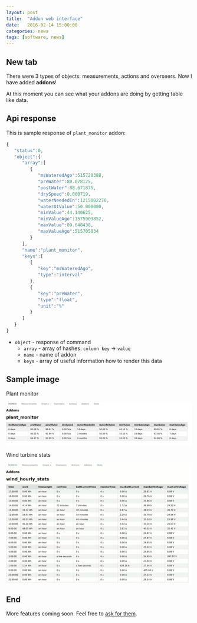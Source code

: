 ```yaml
---
layout: post
title:  "Addon web interface"
date:   2016-02-14 15:00:00
categories: news
tags: [software, news]
---
```


New tab
-------

There were 3 types of objects: measurements, actions and overseers. Now I have
added **addons**!

At this moment you can see what your addons are doing by getting table like data.


Api response
------------

This is sample response of `plant_monitor` addon:

```javascript
{  
   "status":0,
   "object":{  
      "array":[  
         {  
            "msWateredAgo":515720388,
            "preWater":80.078125,
            "postWater":88.671875,
            "drySpeed":0.000719,
            "waterNeededIn":1215002270,
            "waterAtValue":50.000000,
            "minValue":44.140625,
            "minValueAgo":1575903852,
            "maxValue":89.648438,
            "maxValueAgo":515705034
         }
      ],
      "name":"plant_monitor",
      "keys":[  
         {  
            "key":"msWateredAgo",
            "type":"interval"
         },
         {  
            "key":"preWater",
            "type":"float",
            "unit":"%"
         }
      ]
   }
}
```

* `object` - response of command
  * `array` - array of hashes: `column key` -> `value`
  * `name` - name of addon
  * `keys` - array of useful information how to render this data


Sample image
------------

Plant monitor

![Plant monitor](/images/web_addon_plant_stats.png)

Wind turbine stats

![Wind turbine stats](/images/web_addon_wind_hourly_stats.png)


End
---

More features coming soon. Feel free to [ask for them](https://github.com/HomeIO/homeio_backend/issues/new).
